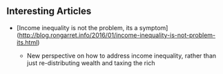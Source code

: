 ## Interesting Articles

- [Income inequality is not the problem, its a symptom] (http://blog.rongarret.info/2016/01/income-inequality-is-not-problem-its.html)

    * New perspective on how to address income inequality, rather than just re-distributing wealth and taxing the rich



